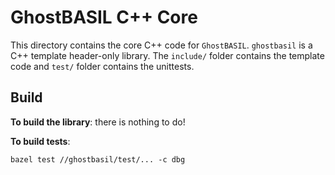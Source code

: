 # GhostBASIL C++ Core

This directory contains the core C++ code for `GhostBASIL`.
`ghostbasil` is a C++ template header-only library.
The `include/` folder contains the template code and `test/` folder
contains the unittests.

## Build

__To build the library__: there is nothing to do!

__To build tests__:
```
bazel test //ghostbasil/test/... -c dbg
```
